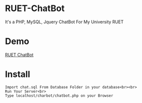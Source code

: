 # RUET-ChatBot
It's a PHP, MySQL, Jquery ChatBot For My University RUET

# Demo

<a href="http://ruetchatbot.000webhostapp.com">RUET ChatBot</a>


# Install
```
Import chat.sql From Database Folder in your database<br><br>
Run Your Server<br>
Type localhost/charbot/chatbot.php on your Browser
```





